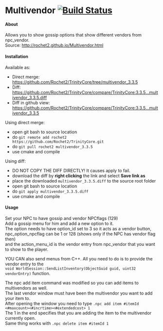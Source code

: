 # Multivendor [![Build Status](https://travis-ci.org/Rochet2/TrinityCore.svg?branch=multivendor_3.3.5)](https://travis-ci.org/Rochet2/TrinityCore)

#### About
Allows you to show gossip options that show different vendors from npc_vendor.<br />
Source: http://rochet2.github.io/Multivendor.html

#### Installation

Available as:
- Direct merge: https://github.com/Rochet2/TrinityCore/tree/multivendor_3.3.5
- Diff: https://github.com/Rochet2/TrinityCore/compare/TrinityCore:3.3.5...multivendor_3.3.5.diff
- Diff in github view: https://github.com/Rochet2/TrinityCore/compare/TrinityCore:3.3.5...multivendor_3.3.5

Using direct merge:
- open git bash to source location
- do `git remote add rochet2 https://github.com/Rochet2/TrinityCore.git`
- do `git pull rochet2 multivendor_3.3.5`
- use cmake and compile

Using diff:
- DO NOT COPY THE DIFF DIRECTLY! It causes apply to fail.
- download the diff by __right clicking__ the link and select __Save link as__
- place the downloaded `multivendor_3.3.5.diff` to the source root folder
- open git bash to source location
- do `git apply multivendor_3.3.5.diff`
- use cmake and compile

#### Usage
Set your NPC to have gossip and vendor NPCflags (129)<br />
Add a gossip menu for him and add a new option to it.<br />
The option needs to have option_id set to 3 so it acts as a vendor button,<br />
npc_option_npcflag can be 1 or 128 (shows only if the NPC has vendor flag then)<br />
and the action_menu_id is the vendor entry from npc_vendor that you want to show to the player.<br />

YOU CAN also send menus from C++. All you need to do is to provide the vendor entry to the<br />
`void WorldSession::SendListInventory(ObjectGuid guid, uint32 vendorEntry)` function.

The npc add item command was modified so you can add items to multivendors as well.<br />
The last vendor window must have been the multivendor you want to add your item to.<br />
After opening the window you need to type `.npc add item #itemId <#maxcount><#incrtime><#extendedcost> 1`<br />
The 1 in the end specifies that you are adding the item to the multivendor currently open.<br />
Same thing works with `.npc delete item #itemId 1`
